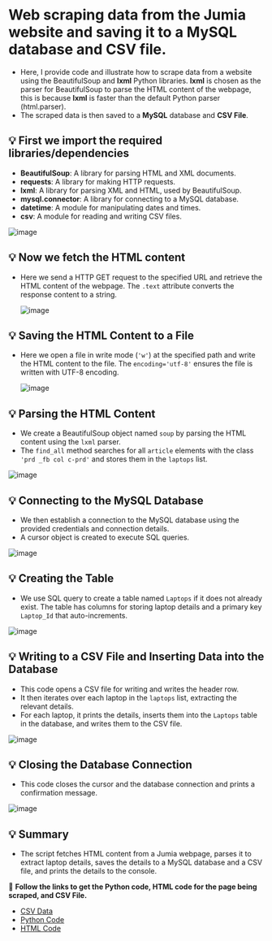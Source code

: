 # Web scraping data from the Jumia website and saving it to a MySQL database and CSV file.
- Here, I provide code and illustrate how to scrape data from a website using the BeautifulSoup and **lxml** Python libraries. **lxml** is chosen as the parser for BeautifulSoup to parse the HTML content of the webpage, this is because **lxml** is faster than the default Python parser (html.parser).
- The scraped data is then saved to a **MySQL** database and **CSV File**.

## 💡 First we import the required libraries/dependencies

- **BeautifulSoup**: A library for parsing HTML and XML documents.
- **requests**: A library for making HTTP requests.
- **lxml**: A library for parsing XML and HTML, used by BeautifulSoup.
- **mysql.connector**: A library for connecting to a MySQL database.
- **datetime**: A module for manipulating dates and times.
- **csv**: A module for reading and writing CSV files.
  
![image](https://github.com/user-attachments/assets/7be4ba8c-b771-42be-a562-efd2f18b20ed)

## 💡 Now we fetch the HTML content
- Here we send a HTTP GET request to the specified URL and retrieve the HTML content of the webpage. The `.text` attribute converts the response content to a string.
  
  ![image](https://github.com/user-attachments/assets/0f3b1593-fa17-4367-92ab-35a1cfdbedf9)
  
## 💡 Saving the HTML Content to a File
- Here we open a file in write mode (`'w'`) at the specified path and write the HTML content to the file. The `encoding='utf-8'` ensures the file is written with UTF-8 encoding.

  ![image](https://github.com/user-attachments/assets/ce6db3f6-8f41-495e-9f81-5ec0a9e6cf3a)

## 💡 Parsing the HTML Content
- We create a BeautifulSoup object named `soup` by parsing the HTML content using the `lxml` parser.
- The `find_all` method searches for all `article` elements with the class `'prd _fb col c-prd'` and stores them in the `laptops` list.
  
![image](https://github.com/user-attachments/assets/b705b340-069b-40e3-b31b-081870cd8805)

## 💡 Connecting to the MySQL Database
- We then establish a connection to the MySQL database using the provided credentials and connection details.
- A cursor object is created to execute SQL queries.
  
![image](https://github.com/user-attachments/assets/ea8f3689-aebc-4a98-87e0-b8dffa454354)

## 💡 Creating the Table
- We use SQL query to create a table named `Laptops` if it does not already exist. The table has columns for storing laptop details and a primary key `Laptop_Id` that auto-increments.

![image](https://github.com/user-attachments/assets/c02824d5-8c51-4c10-85c2-eca9c992fdcb)

## 💡 Writing to a CSV File and Inserting Data into the Database
- This code opens a CSV file for writing and writes the header row.
- It then iterates over each laptop in the `laptops` list, extracting the relevant details.
- For each laptop, it prints the details, inserts them into the `Laptops` table in the database, and writes them to the CSV file.

![image](https://github.com/user-attachments/assets/32f3043b-6307-47b5-b0af-049795bd2738)

## 💡 Closing the Database Connection
- This code closes the cursor and the database connection and prints a confirmation message.
  
![image](https://github.com/user-attachments/assets/36c118df-8a4f-47f6-909d-3b1baf58f691)

## 💡 Summary 
- The script fetches HTML content from a Jumia webpage, parses it to extract laptop details, saves the details to a MySQL database and a CSV file, and prints the details to the console.

📌 **Follow the links to get the Python code, HTML code for the page being scraped, and CSV File.**
- [CSV Data](https://github.com/SHIVOGOJOHN/Web-scrapping-data-from-Jumia-website-and-save-to-a-sql-database-and-csv-file/blob/main/refurbLaptops.csv)
- [Python Code](https://github.com/SHIVOGOJOHN/Web-scrapping-data-from-Jumia-website-and-save-to-a-sql-database-and-csv-file/blob/main/jumia.py)
- [HTML Code](https://github.com/SHIVOGOJOHN/Web-scrapping-data-from-Jumia-website-and-save-to-a-sql-database-and-csv-file/blob/main/refurbLaptops.html)


